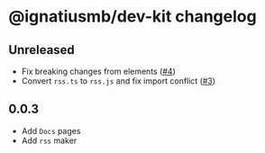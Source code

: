 # @ignatiusmb/dev-kit changelog

## Unreleased

- Fix breaking changes from elements ([#4](https://github.com/ignatiusmb/dev-kit/pull/4))
- Convert `rss.ts` to `rss.js` and fix import conflict ([#3](https://github.com/ignatiusmb/dev-kit/pull/3))

## 0.0.3

- Add `Docs` pages
- Add `rss` maker
